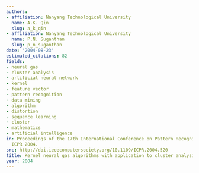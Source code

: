 ```yaml
---
authors:
- affiliation: Nanyang Technological University
  name: A.K. Qin
  slug: a_k_qin
- affiliation: Nanyang Technological University
  name: P.N. Suganthan
  slug: p_n_suganthan
date: '2004-08-23'
estimated_citations: 82
fields:
- neural gas
- cluster analysis
- artificial neural network
- kernel
- feature vector
- pattern recognition
- data mining
- algorithm
- distortion
- sequence learning
- cluster
- mathematics
- artificial intelligence
in: Proceedings of the 17th International Conference on Pattern Recognition, 2004.
  ICPR 2004.
src: http://doi.ieeecomputersociety.org/10.1109/ICPR.2004.520
title: Kernel neural gas algorithms with application to cluster analysis
year: 2004
---
```

